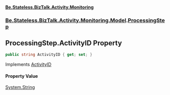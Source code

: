 #### [Be.Stateless.BizTalk.Activity.Monitoring](README.md 'README')
### [Be.Stateless.BizTalk.Activity.Monitoring.Model](Be.Stateless.BizTalk.Activity.Monitoring.Model.md 'Be.Stateless.BizTalk.Activity.Monitoring.Model').[ProcessingStep](ProcessingStep.md 'Be.Stateless.BizTalk.Activity.Monitoring.Model.ProcessingStep')

## ProcessingStep.ActivityID Property

```csharp
public string ActivityID { get; set; }
```

Implements [ActivityID](IActivity.ActivityID.md 'Be.Stateless.BizTalk.Activity.Monitoring.Model.IActivity.ActivityID')

#### Property Value
[System.String](https://docs.microsoft.com/en-us/dotnet/api/System.String 'System.String')